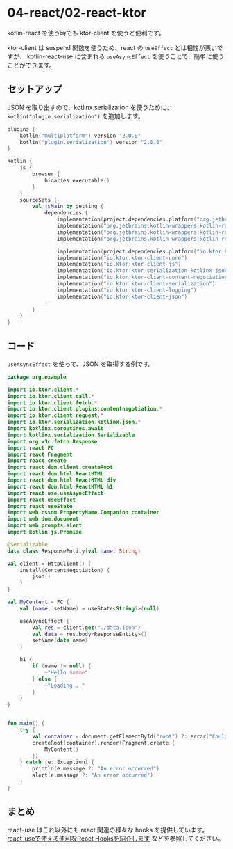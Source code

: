 # 04-react/02-react-ktor

kotlin-react を使う時でも ktor-client を使うと便利です。

ktor-client は suspend 関数を使うため、react の `useEffect` とは相性が悪いですが、
kotlin-react-use に含まれる `useAsyncEffect` を使うことで、簡単に使うことができます。

## セットアップ

JSON を取り出すので、kotlinx.serialization を使うために、`kotlin("plugin.serialization")` を追加します。

```kotlin
plugins {
    kotlin("multiplatform") version "2.0.0"
    kotlin("plugin.serialization") version "2.0.0"
}

kotlin {
    js {
        browser {
            binaries.executable()
        }
    }
    sourceSets {
        val jsMain by getting {
            dependencies {
                implementation(project.dependencies.platform("org.jetbrains.kotlin-wrappers:kotlin-wrappers-bom:1.0.0-pre.754"))
                implementation("org.jetbrains.kotlin-wrappers:kotlin-react")
                implementation("org.jetbrains.kotlin-wrappers:kotlin-react-dom")
                implementation("org.jetbrains.kotlin-wrappers:kotlin-react-use")

                implementation(project.dependencies.platform("io.ktor:ktor-bom:2.3.11"))
                implementation("io.ktor:ktor-client-core")
                implementation("io.ktor:ktor-client-js")
                implementation("io.ktor:ktor-serialization-kotlinx-json")
                implementation("io.ktor:ktor-client-content-negotiation")
                implementation("io.ktor:ktor-client-serialization")
                implementation("io.ktor:ktor-client-logging")
                implementation("io.ktor:ktor-client-json")
            }
        }
    }
}
```

## コード

`useAsyncEffect` を使って、JSON を取得する例です。

```kotlin
package org.example

import io.ktor.client.*
import io.ktor.client.call.*
import io.ktor.client.fetch.*
import io.ktor.client.plugins.contentnegotiation.*
import io.ktor.client.request.*
import io.ktor.serialization.kotlinx.json.*
import kotlinx.coroutines.await
import kotlinx.serialization.Serializable
import org.w3c.fetch.Response
import react.FC
import react.Fragment
import react.create
import react.dom.client.createRoot
import react.dom.html.ReactHTML
import react.dom.html.ReactHTML.div
import react.dom.html.ReactHTML.h1
import react.use.useAsyncEffect
import react.useEffect
import react.useState
import web.cssom.PropertyName.Companion.container
import web.dom.document
import web.prompts.alert
import kotlin.js.Promise

@Serializable
data class ResponseEntity(val name: String)

val client = HttpClient() {
    install(ContentNegotiation) {
        json()
    }
}

val MyContent = FC {
    val (name, setName) = useState<String?>(null)

    useAsyncEffect {
        val res = client.get("./data.json")
        val data = res.body<ResponseEntity>()
        setName(data.name)
    }

    h1 {
        if (name != null) {
            +"Hello $name"
        } else {
            +"Loading..."
        }
    }
}


fun main() {
    try {
        val container = document.getElementById("root") ?: error("Couldn't find root container!")
        createRoot(container).render(Fragment.create {
            MyContent()
        })
    } catch (e: Exception) {
        println(e.message ?: "An error occurred")
        alert(e.message ?: "An error occurred")
    }
}
```

## まとめ

react-use はこれ以外にも react 関連の様々な hooks を提供しています。
[react-useで使える便利なReact Hooksを紹介します](https://qiita.com/st_12/items/c4e4c1237e97c1b6a657) などを参照してください。
